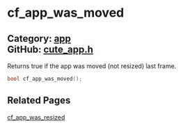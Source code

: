 # cf_app_was_moved

Category: [app](https://github.com/RandyGaul/cute_framework/blob/master/docs/api_reference?id=app)  
GitHub: [cute_app.h](https://github.com/RandyGaul/cute_framework/blob/master/include/cute_app.h)  
---

Returns true if the app was moved (not resized) last frame.

```cpp
bool cf_app_was_moved();
```

## Related Pages

[cf_app_was_resized](https://github.com/RandyGaul/cute_framework/blob/master/docs/app/cf_app_was_resized.md)  
